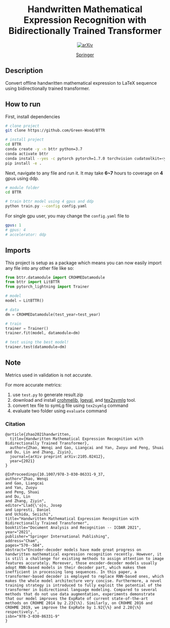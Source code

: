 <div align="center">    
 
# Handwritten Mathematical Expression Recognition with Bidirectionally Trained Transformer    

[![arXiv](https://img.shields.io/badge/arXiv-2105.02412-b31b1b.svg)](https://arxiv.org/abs/2105.02412)

[Springer](https://link.springer.com/chapter/10.1007%2F978-3-030-86331-9_37)
 
</div>
 
## Description   
Convert offline handwritten mathematical expression to LaTeX sequence using bidirectionally trained transformer.   

## How to run   
First, install dependencies   
```bash
# clone project   
git clone https://github.com/Green-Wood/BTTR

# install project   
cd BTTR
conda create -y -n bttr python=3.7
conda activate bttr
conda install --yes -c pytorch pytorch=1.7.0 torchvision cudatoolkit=<your-cuda-version>
pip install -e .   
 ```   
 Next, navigate to any file and run it. It may take **6~7** hours to coverage on **4** gpus using ddp.
 ```bash
# module folder
cd BTTR

# train bttr model using 4 gpus and ddp
python train.py --config config.yaml  
```

For single gpu user, you may change the `config.yaml` file to
```yaml
gpus: 1
# gpus: 4
# accelerator: ddp
```

## Imports
This project is setup as a package which means you can now easily import any file into any other file like so:
```python
from bttr.datamodule import CROHMEDatamodule
from bttr import LitBTTR
from pytorch_lightning import Trainer

# model
model = LitBTTR()

# data
dm = CROHMEDatamodule(test_year=test_year)

# train
trainer = Trainer()
trainer.fit(model, datamodule=dm)

# test using the best model!
trainer.test(datamodule=dm)
```

## Note
Metrics used in validation is not accurate.

For more accurate metrics:
1. use `test.py` to generate result.zip
2. download and install [crohmelib](http://saskatoon.cs.rit.edu:10001/root/crohmelib), [lgeval](http://saskatoon.cs.rit.edu:10001/root/lgeval), and [tex2symlg](https://www.cs.rit.edu/~crohme2019/downloads/convert2symLG.zip) tool.
3. convert tex file to symLg file using `tex2symlg` command
4. evaluate two folder using `evaluate` command

### Citation   
```
@article{zhao2021handwritten,
  title={Handwritten Mathematical Expression Recognition with Bidirectionally Trained Transformer},
  author={Zhao, Wenqi and Gao, Liangcai and Yan, Zuoyu and Peng, Shuai and Du, Lin and Zhang, Ziyin},
  journal={arXiv preprint arXiv:2105.02412},
  year={2021}
}
```
```
@InProceedings{10.1007/978-3-030-86331-9_37,
author="Zhao, Wenqi
and Gao, Liangcai
and Yan, Zuoyu
and Peng, Shuai
and Du, Lin
and Zhang, Ziyin",
editor="Llad{\'o}s, Josep
and Lopresti, Daniel
and Uchida, Seiichi",
title="Handwritten Mathematical Expression Recognition with Bidirectionally Trained Transformer",
booktitle="Document Analysis and Recognition -- ICDAR 2021",
year="2021",
publisher="Springer International Publishing",
address="Cham",
pages="570--584",
abstract="Encoder-decoder models have made great progress on handwritten mathematical expression recognition recently. However, it is still a challenge for existing methods to assign attention to image features accurately. Moreover, those encoder-decoder models usually adopt RNN-based models in their decoder part, which makes them inefficient in processing long sequences. In this paper, a transformer-based decoder is employed to replace RNN-based ones, which makes the whole model architecture very concise. Furthermore, a novel training strategy is introduced to fully exploit the potential of the transformer in bidirectional language modeling. Compared to several methods that do not use data augmentation, experiments demonstrate that our model improves the ExpRate of current state-of-the-art methods on CROHME 2014 by 2.23{\%}. Similarly, on CROHME 2016 and CROHME 2019, we improve the ExpRate by 1.92{\%} and 2.28{\%} respectively.",
isbn="978-3-030-86331-9"
}
```   
